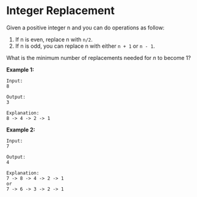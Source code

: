 # Integer Replacement

Given a positive integer n and you can do operations as follow:

1. If n is even, replace n with `n/2`.
2. If n is odd, you can replace n with either `n + 1` or `n - 1`.

What is the minimum number of replacements needed for _n_ to become 1?

__Example 1:__

```
Input:
8

Output:
3

Explanation:
8 -> 4 -> 2 -> 1
```

__Example 2:__

```
Input:
7

Output:
4

Explanation:
7 -> 8 -> 4 -> 2 -> 1
or
7 -> 6 -> 3 -> 2 -> 1
```
